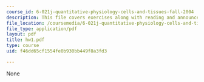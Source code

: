 ```yaml
---
course_id: 6-021j-quantitative-physiology-cells-and-tissues-fall-2004
description: This file covers exercises along with reading and announcements.
file_location: /coursemedia/6-021j-quantitative-physiology-cells-and-tissues-fall-2004/f46dd65cf1554fe0b930bb449f8a3fd3_hw1.pdf
file_type: application/pdf
layout: pdf
title: hw1.pdf
type: course
uid: f46dd65cf1554fe0b930bb449f8a3fd3

---
```

None